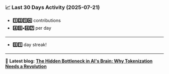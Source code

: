 <!--START_STATS-->
### 📈 Last 30 Days Activity (2025-07-21)  
- **1️⃣2️⃣1️⃣4️⃣** contributions  
- **4️⃣0️⃣•4️⃣7️⃣** per day
---
- **5️⃣1️⃣** day streak!
---
📝 **Latest blog:** [**The Hidden Bottleneck in AI's Brain: Why Tokenization Needs a Revolution**](https://andriak.com/blog/tokenization-revolution)
<!--END_STATS-->
